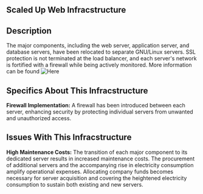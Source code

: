 ## Scaled Up Web Infracstructure

## Description

The major components, including the web server, application server, and database servers, have been relocated to separate GNU/Linux servers. SSL protection is not terminated at the load balancer, and each server's network is fortified with a firewall while being actively monitored. More information can be found ![Here](https://www.f5.com/glossary)

## Specifics About This Infracstructure

**Firewall Implementation:** A firewall has been introduced between each server, enhancing security by protecting individual servers from unwanted and unauthorized access.

## Issues With This Infracstructure

**High Maintenance Costs:** The transition of each major component to its dedicated server results in increased maintenance costs. The procurement of additional servers and the accompanying rise in electricity consumption amplify operational expenses. Allocating company funds becomes necessary for server acquisition and covering the heightened electricity consumption to sustain both existing and new servers.

